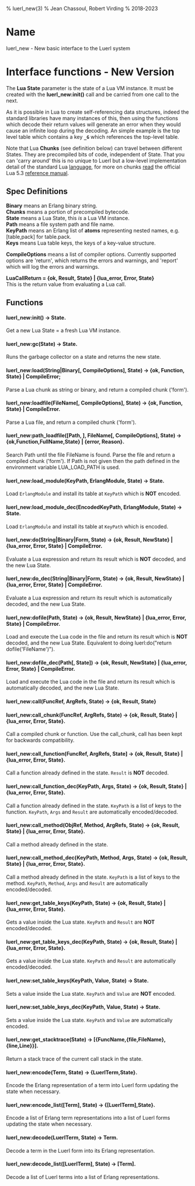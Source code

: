 % luerl_new(3)
% Jean Chassoul, Robert Virding
% 2018-2023

# Name
luerl_new - New basic interface to the Luerl system

# Interface functions - New Version
The **Lua State** parameter is the state of a Lua VM instance. It must be created with the **luerl_new:init()** call and be carried from one call to the next.

As it is possible in Lua to create self-referencing data structures, indeed the standard libraries have many instances of this, then using the functions which decode their return values will generate an error when they would cause an infinite loop during the decoding. An simple example is the top level table which contains a key **`_G`** which references the top-level table.

Note that Lua **Chunks** (see definition below) can travel between different States. They are precompiled bits of code, independent of State. That you can 'carry around' this is no unique to Luerl but a low-level implementation detail of the standard Lua [language](https://lua.org), for more on chunks [read](https://www.lua.org/manual/5.3/manual.html#3.3.2) the official Lua 5.3 [reference manual](https://www.lua.org/manual/5.3/manual.html).

## Spec Definitions

**Binary** means an Erlang binary string.    
**Chunks** means a portion of precompiled bytecode.    
**State** means a Lua State, this *is* a Lua VM instance.    
**Path** means a file system path and file name.    
**KeyPath** means an Erlang list of **atoms** representing nested names, e.g. [table,pack] for table.pack.   
**Keys** means Lua table keys, the keys of a key-value structure.

**CompileOptions** means a list of compiler options. Currently supported options are 'return', which returns the errors and warnings, and 'report' which will log the errors and warnings.


**LuaCallReturn = {ok, Result, State} | {lua_error, Error, State}**  
This is the return value from evaluating a Lua call.

## Functions

#### luerl_new:init() -> State.
 Get a new Lua State = a fresh Lua VM instance.

#### luerl_new:gc(State) -> State.
 Runs the garbage collector on a state and returns the new state.

#### luerl_new:load(String|Binary[, CompileOptions], State) -> {ok, Function, State} | CompileError;
 Parse a Lua chunk as string or binary, and return a compiled chunk ('form').

#### luerl_new:loadfile(FileName[, CompileOptions], State) -> {ok, Function, State} | CompileError.
 Parse a Lua file, and return a compiled chunk ('form').

#### luerl_new:path_loadfile([Path, ], FileName[, CompileOptions], State) -> {ok,Function,FullName,State} | {error, Reason}.
 Search Path until the file FileName is found. Parse the file and return a compiled chunk ('form'). If Path is not given then the path defined in the environment variable LUA_LOAD_PATH is used.

#### luerl_new:load_module(KeyPath, ErlangModule, State) -> State.
 Load `ErlangModule` and install its table at `KeyPath` which is **NOT** encoded.

#### luerl_new:load_module_dec(EncodedKeyPath, ErlangModule, State) -> State.
 Load `ErlangModule` and install its table at `KeyPath` which is encoded.

#### luerl_new:do(String|Binary|Form, State) -> {ok, Result, NewState} | {lua_error, Error, State} | CompileError.
 Evaluate a Lua expression and return its result which is **NOT** decoded, and the new Lua State.

#### luerl_new:do_dec(String|Binary|Form, State) -> {ok, Result, NewState} | {lua_error, Error, State} | CompileError.
 Evaluate a Lua expression and return its result which is automatically decoded, and the new Lua State.

#### luerl_new:dofile(Path, State) -> {ok, Result, NewState} | {lua_error, Error, State} | CompileError.
 Load and execute the Lua code in the file and return its result which is **NOT** decoded, and the new Lua State. Equivalent to doing luerl:do("return dofile('FileName')").

#### luerl_new:dofile_dec(Path[, State]) -> {ok, Result, NewState} | {lua_error, Error, State} | CompileError.
 Load and execute the Lua code in the file and return its result which is automatically decoded, and the new Lua State.

#### luerl_new:call(FuncRef, ArgRefs, State) -> {ok, Result, State}

#### luerl_new:call_chunk(FuncRef, ArgRefs, State) -> {ok, Result, State} | {lua_error, Error, State}.
Call a compiled chunk or function. Use the call_chunk, call has been kept for backwards compatibility.

#### luerl_new:call_function(FuncRef, ArgRefs, State] -> {ok, Result, State} | {lua_error, Error, State}.
Call a function already defined in the state. `Result` is **NOT** decoded.

#### luerl_new:call_function_dec(KeyPath, Args, State) -> {ok, Result, State} | {lua_error, Error, State}.
Call a function already defined in the state. `KeyPath` is a list of keys to the function. `KeyPath`, `Args` and `Result` are automatically encoded/decoded.

#### luerl_new:call_method(ObjRef, Method, ArgRefs, State) -> {ok, Result, State} | {lua_error, Error, State}.
Call a method already defined in the state.

#### luerl_new:call_method_dec(KeyPath, Method, Args, State) -> {ok, Result, State} | {lua_error, Error, State}.
Call a method already defined in the state. `KeyPath` is a list of keys to the method. `KeyPath`, `Method`, `Args` and `Result` are automatically encoded/decoded.

#### luerl_new:get_table_keys(KeyPath, State) -> {ok, Result, State} | {lua_error, Error, State}.
 Gets a value inside the Lua state. `KeyPath` and `Result` are **NOT** encoded/decoded.

#### luerl_new:get_table_keys_dec(KeyPath, State) -> {ok, Result, State} | {lua_error, Error, State}.
 Gets a value inside the Lua state. `KeyPath` and `Result` are automatically encoded/decoded.

#### luerl_new:set_table_keys(KeyPath, Value, State) -> State.
 Sets a value inside the Lua state. `KeyPath` and `Value` are **NOT** encoded.

#### luerl_new:set_table_keys_dec(KeyPath, Value, State) -> State.
 Sets a value inside the Lua state. `KeyPath` and `Value` are automatically encoded.

#### luerl_new:get_stacktrace(State) -> [{FuncName,{file,FileName},{line,Line}}].
Return a stack trace of the current call stack in the state.

#### luerl_new:encode(Term, State) -> {LuerlTerm,State}.
Encode the Erlang representation of a term into Luerl form updating
the state when necessary.

#### luerl_new:encode_list([Term], State) -> {[LuerlTerm],State}.
Encode a list of Erlang term representations into a list of Luerl
forms updating the state when necessary.

#### luerl_new:decode(LuerlTerm, State) -> Term.
Decode a term in the Luerl form into its Erlang representation.

#### luerl_new:decode_list([LuerlTerm], State) -> [Term].
Decode a list of Luerl terms into a list of Erlang representations.

